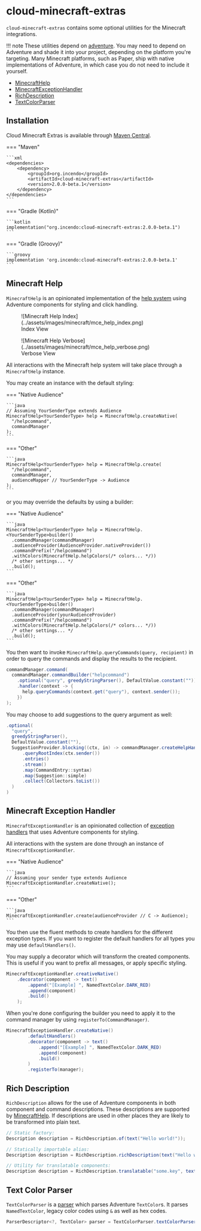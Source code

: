 # cloud-minecraft-extras

`cloud-minecraft-extras` contains some optional utilities for the Minecraft integrations.

<!-- prettier-ignore -->
!!! note
    These utilities depend on [adventure](https://docs.advntr.dev/). You may need to depend on Adventure and shade it
    into your project, depending on the platform you're targeting. Many Minecraft platforms, such as Paper, ship with
    native implementations of Adventure, in which case you do not need to include it yourself.

<div class="grid cards" markdown>

- [MinecraftHelp](#minecraft-help)
- [MinecraftExceptionHandler](#minecraft-exception-handler)
- [RichDescription](#rich-description)
- [TextColorParser](#text-color-parser)

</div>

## Installation

Cloud Minecraft Extras is available through [Maven Central](https://central.sonatype.com/artifact/org.incendo/cloud-minecraft-extras).

<!-- prettier-ignore -->
=== "Maven"

    ```xml
    <dependencies>
        <dependency>
            <groupId>org.incendo</groupId>
            <artifactId>cloud-minecraft-extras</artifactId>
            <version>2.0.0-beta.1</version>
        </dependency>
    </dependencies>
    ```

=== "Gradle (Kotlin)"

    ```kotlin
    implementation("org.incendo:cloud-minecraft-extras:2.0.0-beta.1")
    ```

=== "Gradle (Groovy)"

    ```groovy
    implementation 'org.incendo:cloud-minecraft-extras:2.0.0-beta.1'
    ```

## Minecraft Help

`MinecraftHelp` is an opinionated implementation of the [help system](../core/index.md#help-generation) using
Adventure components for styling and click handling.

<!--![Minecraft Help 1](../assets/images/minecraft/mce_help_1_dark.png#only-dark)
![Minecraft Help 1](../assets/images/minecraft/mce_help_1_light.png#only-light)
![Minecraft Help 2](../assets/images/minecraft/mce_help_2_dark.png#only-dark)
![Minecraft Help 2](../assets/images/minecraft/mce_help_2_light.png#only-light)-->

<figure markdown>
  ![Minecraft Help Index](../assets/images/minecraft/mce_help_index.png)
  <figcaption>Index View</figcaption>
</figure>

<figure markdown>
  ![Minecraft Help Verbose](../assets/images/minecraft/mce_help_verbose.png)
  <figcaption>Verbose View</figcaption>
</figure>

All interactions with the Minecraft help system will take place through a `MinecraftHelp` instance.

You may create an instance with the default styling:

<!-- prettier-ignore -->
=== "Native Audience"

    ```java
    // Assuming YourSenderType extends Audience
    MinecraftHelp<YourSenderType> help = MinecraftHelp.createNative(
      "/helpcommand",
      commandManager
    );
    ```

=== "Other"

    ```java
    MinecraftHelp<YourSenderType> help = MinecraftHelp.create(
      "/helpcommand",
      commandManager,
      audienceMapper // YourSenderType -> Audience
    );
    ```

or you may override the defaults by using a builder:

<!-- prettier-ignore -->
=== "Native Audience"

    ```java
    MinecraftHelp<YourSenderType> help = MinecraftHelp.<YourSenderType>builder()
      .commandManager(commandManager)
      .audienceProvider(AudienceProvider.nativeProvider())
      .commandPrefix("/helpcommand")
      .withColors(MinecraftHelp.helpColors(/* colors... */))
      /* other settings... */
      .build();
    ```

=== "Other"

    ```java
    MinecraftHelp<YourSenderType> help = MinecraftHelp.<YourSenderType>builder()
      .commandManager(commandManager)
      .audienceProvider(yourAudienceProvider)
      .commandPrefix("/helpcommand")
      .withColors(MinecraftHelp.helpColors(/* colors... */))
      /* other settings... */
      .build();
    ```

You then want to invoke `MinecraftHelp.queryCommands(query, recipient)` in order to query the commands
and display the results to the recipient.

```java title="Example Help Command"
commandManager.command(
  commandManager.commandBuilder("helpcommand")
    .optional("query", greedyStringParser(), DefaultValue.constant(""))
    .handler(context -> {
      help.queryCommands(context.get("query"), context.sender());
    })
);
```

You may choose to add suggestions to the query argument as well:

```java title="Query Suggestions"
.optional(
  "query",
  greedyStringParser(),
  DefaultValue.constant(""),
  SuggestionProvider.blocking((ctx, in) -> commandManager.createHelpHandler()
      .queryRootIndex(ctx.sender())
      .entries()
      .stream()
      .map(CommandEntry::syntax)
      .map(Suggestion::simple)
      .collect(Collectors.toList())
  )
)
```

## Minecraft Exception Handler

`MinecraftExceptionHandler` is an opinionated collection of [exception handlers](../core/index.md#exception-handling)
that uses Adventure components for styling.

All interactions with the system are done through an instance of `MinecraftExceptionHandler`.

<!-- prettier-ignore -->
=== "Native Audience"

    ```java
    // Assuming your sender type extends Audience
    MinecraftExceptionHandler.createNative();
    ```

=== "Other"

    ```java
    MinecraftExceptionHandler.create(audienceProvider // C -> Audience);
    ```

You then use the fluent methods to create handlers for the different exception types.
If you want to register the default handlers for all types you may use `defaultHandlers()`.

You may supply a decorator which will transform the created components. This is useful if you
want to prefix all messages, or apply specific styling.

```java title="Example decorator"
MinecraftExceptionHandler.creativeNative()
    .decorator(component -> text()
        .append("[Example] ", NamedTextColor.DARK_RED)
        .append(component)
        .build()
    );
```

When you're done configuring the builder you need to apply it to the command manager by using
`registerTo(CommandManager)`.

```java title="Complete example"
MinecraftExceptionHandler.createNative()
        .defaultHandlers()
        .decorator(component -> text()
            .append("[Example] ", NamedTextColor.DARK_RED)
            .append(component)
            .build()
        )
        .registerTo(manager);
```

## Rich Description

`RichDescription` allows for the use of Adventure components in both component and command descriptions.
These descriptions are supported by [MinecraftHelp](#minecraft-help). If descriptions are used in other places
they are likely to be transformed into plain text.

```java
// Static factory:
Description description = RichDescription.of(text("Hello world!"));

// Statically importable alias:
Description description = RichDescription.richDescription(text("Hello world!"));

// Utility for translatable components:
Description description = RichDescription.translatable("some.key", text("an arg"));
```

## Text Color Parser

`TextColorParser` is a [parser](../core/index.md#parsers) which parses Adventure `TextColor`s.
It parses `NamedTextColor`, legacy color codes using `&` as well as hex codes.

```java
ParserDescriptor<?, TextColor> parser = TextColorParser.textColorParser();
```
